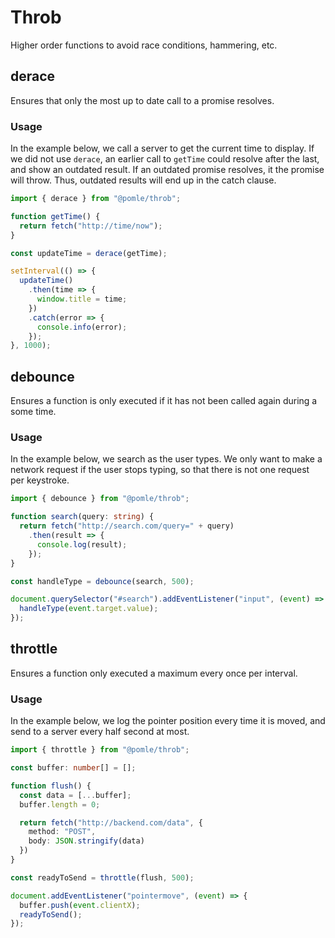 # Throb

Higher order functions to avoid race conditions, hammering, etc.

## derace

Ensures that only the most up to date call to a promise resolves.

### Usage

In the example below, we call a server to get the current time to display. If we did not use `derace`, an earlier call to `getTime` could resolve after the last, and show an outdated result. If an outdated promise resolves, it the promise will throw. Thus, outdated results will end up in the catch clause.

```ts
import { derace } from "@pomle/throb";

function getTime() {
  return fetch("http://time/now");
}

const updateTime = derace(getTime);

setInterval(() => {
  updateTime()
    .then(time => {
      window.title = time;
    })
    .catch(error => {
      console.info(error);
    });
}, 1000);
```


## debounce

Ensures a function is only executed if it has not been called again during a some time.

### Usage

In the example below, we search as the user types. We only want to make a network request if the user stops typing, so that there is not one request per keystroke.

```ts
import { debounce } from "@pomle/throb";

function search(query: string) {
  return fetch("http://search.com/query=" + query)
    .then(result => {
      console.log(result);
    });
}

const handleType = debounce(search, 500);

document.querySelector("#search").addEventListener("input", (event) => {
  handleType(event.target.value);
});
```

## throttle

Ensures a function only executed a maximum every once per interval.

### Usage

In the example below, we log the pointer position every time it is moved, and send to a server every half second at most.

```ts
import { throttle } from "@pomle/throb";

const buffer: number[] = [];

function flush() {
  const data = [...buffer];
  buffer.length = 0;

  return fetch("http://backend.com/data", {
    method: "POST",
    body: JSON.stringify(data)
  })
}

const readyToSend = throttle(flush, 500);

document.addEventListener("pointermove", (event) => {
  buffer.push(event.clientX);
  readyToSend();
});
```
